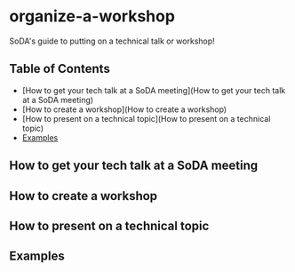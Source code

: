 # organize-a-workshop
SoDA's guide to putting on a technical talk or workshop!

## Table of Contents

* [How to get your tech talk at a SoDA meeting](How to get your tech talk at a SoDA meeting)
* [How to create a workshop](How to create a workshop)
* [How to present on a technical topic](How to present on a technical topic)
* [Examples](Examples) 


## How to get your tech talk at a SoDA meeting

## How to create a workshop

## How to present on a technical topic

## Examples

